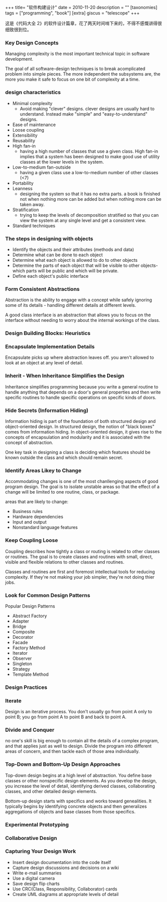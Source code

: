 +++
title= "软件构建设计"
date = 2010-11-20
description = ""
[taxonomies]
tags = ["programming", "book"]
[extra]
giscus = "telescope"
+++

这是《代码大全 2》的软件设计篇章，花了两天时间啃下来的，不得不感慨讲得很细致很到位。

### Key Design Concepts

Managing complexity is the most important technical topic in software development.

The goal of all software-design techniques is to break acomplicated problem into simple pieces. The more independent the subsystems are, the more you make it safe to focus on one bit of complexity at a time.

### design characteristics

- Minimal complexity
  - Avoid making "clever" designs. clever designs are usually hard to understand. Instead make "simple" and "easy-to-understand" designs.
- Ease of maintenance
- Loose coupling
- Extensibility
- Reusability
- High fan-in
  - having a high number of classes that use a given class. High fan-in implies that a system has been designed to make good use of utility classes at the lower levels in the system.
- Low-to-medium fan-outside
  - having a given class use a low-to-medium number of other classes (<7)
- Portability
- Leanness
  - designing the system so that it has no extra parts. a book is finished not when nothing more can be added but when nothing more can be taken away.
- Stratification
  - trying to keep the levels of decomposition stratified so that you can view the system at any single level and get a consistent view.
- Standard techniques

### The steps in designing with objects

- Identify the objects and their attributes (methods and data)
- Determine what can be done to each object
- Determine what each object is allowed to do to other objects
- Determine the parts of each object that will be visible to other objects-which parts will be public and which will be private.
- Define each object's public interface

### Form Consistent Abstractions

Abstraction is the ability to engage with a concept while safely ignoring some of its details - handling different details at different levels.

A good class interface is an abstraction that allows you to focus on the interface without needing to worry about the internal workings of the class.

### Design Building Blocks: Heuristics

### Encapsulate Implementation Details

Encapsulate picks up where abstraction leaves off. you aren't allowed to look at an object at any level of detail.

### Inherit - When Inheritance Simplifies the Design

Inheritance simplifies programming because you write a general routine to handle anything that depends on a door's general properties and then write specific routines to handle specific operations on specific kinds of doors.

### Hide Secrets (Information Hiding)

Information hiding is part of the foundation of both structured design and object-oriented design. In structured design, the notion of "black boxes" comes from information hiding. In object-oriented design, it gives rise to the concepts of encapsulation and modularity and it is associated with the concept of abstraction.

One key task in designing a class is deciding which features should be known outside the class and which should remain secret.

### Identify Areas Likey to Change

Accommodating changes is one of the most chanllenging aspects of good program design. The goal is to isolate unstable areas so that the effect of a change will be limited to one routine, class, or package.

areas that are likely to change:

- Business rules
- Hardware dependencies
- Input and output
- Nonstandard language features

### Keep Coupling Loose

Coupling describes how tightly a class or routing is related to other classes or routines. The goal is to create classes and routines with small, direct, visible and flexible relations to other classes and routines.

Classes and routines are first and foremost intellectual tools for reducing complexity. If they're not making your job simpler, they're not doing thier jobs.

### Look for Common Design Patterns

Popular Design Patterns

- Abstract Factory
- Adapter
- Bridge
- Composite
- Decorator
- Facade
- Factory Method
- Iterator
- Observer
- Singleton
- Strategy
- Template Method

### Design Practices

### Iterate

Design is an iterative process. You don't usually go from point A only to point B; you go from point A to point B and back to point A.

### Divide and Conquer

no one's skill is big enough to contain all the details of a complex program, and that applies just as well to design. Divide the program into different areas of concern, and then tackle each of those area individually.

### Top-Down and Bottom-Up Design Approaches

Top-down design begins at a high level of abstraction. You define base classes or other nonspecific design elements. As you develop the design, you increase the level of detail, identifying derived classes, collaborating classes, and other detailed design elements.

Bottom-up design starts with specifics and works toward genealities. It typically begins by identifying concrete objects and then generalizes aggregations of objects and base classes from those specifics.

### Experimental Prototyping

### Collaborative Design

### Capturing Your Design Work

- Insert design documentation into the code itself
- Capture design discussions and decisions on a wiki
- Write e-mail summaries
- Use a digital camera
- Save design flip charts
- Use CRC(Class, Responsibility, Collaborator) cards
- Create UML diagrams at appropriate levels of detail

